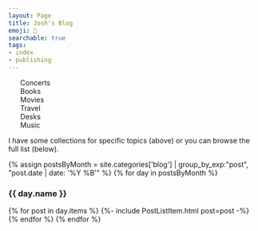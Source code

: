 ```yaml
---
layout: Page
title: Josh's Blog
emoji: 📓
searchable: true
tags:
- index
- publishing
---
```


<div id="toc-and-metadata"><ul id="toc" class="section-nav">
<li class="toc-entry toc-h2"><a href="attending">Concerts</a></li>
<li class="toc-entry toc-h2"><a href="reading">Books</a></li>
<li class="toc-entry toc-h2"><a href="watching">Movies</a></li>
<li class="toc-entry toc-h2"><a href="traveling">Travel</a></li>
<li class="toc-entry toc-h2"><a href="working">Desks</a></li>
<li class="toc-entry toc-h2"><a href="listening">Music</a></li>
</ul></div>

I have some collections for specific topics (above) or you can browse the full list (below).

{% assign postsByMonth = 
site.categories['blog'] | group_by_exp:"post", "post.date | date: '%Y %B'" %}
{% for day in postsByMonth %}
  <h3 id="{{ day.name }}">{{ day.name }}</h3>
  {% for post in day.items %}
  {%- include PostListItem.html post=post -%}
  {% endfor %}
{% endfor %}
